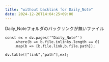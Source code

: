 ```yaml
---
title: "without backlink for Daily_Note"
date: 2024-12-20T14:04:25+09:00
---
```

Daily_Noteフォルダのバックリンクが無いファイル
```dataviewjs
const ex = dv.pages('"Daily_Note"')
	.where(b => b.file.inlinks.length == 0)
	.map(b => [b.file.link,b.file.path]);

dv.table(["link","path"],ex);
```
